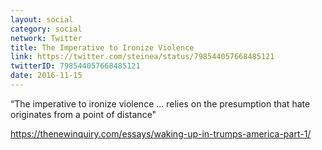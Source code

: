 ```yaml
---
layout: social
category: social
network: Twitter
title: The Imperative to Ironize Violence
link: https://twitter.com/steinea/status/798544057668485121
twitterID: 798544057668485121
date: 2016-11-15
---
```


“The imperative to ironize violence ... relies on the presumption that hate originates from a point of distance"

<https://thenewinquiry.com/essays/waking-up-in-trumps-america-part-1/>
